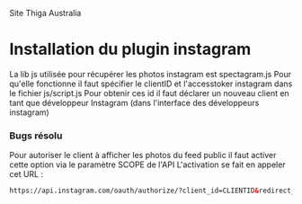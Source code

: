 Site Thiga Australia

# Installation du plugin instagram

La lib js utilisée pour récupérer les photos instagram est spectagram.js
Pour qu'elle fonctionne il faut spécifier le clientID et l'accesstoker instagram dans le fichier js/script.js
Pour obtenir ces id il faut déclarer un nouveau client en tant que développeur Instagram (dans l'interface des développeurs instagram)

### Bugs résolu

Pour autoriser le client à afficher les photos du feed public il faut activer cette option via le paramètre SCOPE de l'API
L'activation se fait en appeler cet URL : 

``` html
https://api.instagram.com/oauth/authorize/?client_id=CLIENTID&redirect_uri=REDIRECT-URI&response_type=code&scope=basic+public_content+follower_list+comments+relationships+likes
```

